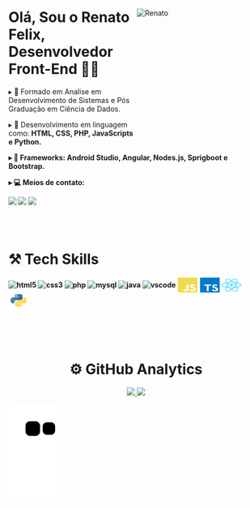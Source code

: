 <div>
  <img align="right" alt="Renato" height="250em" width="250em"  <img align="right" 
  src="https://media0.giphy.com/media/E6jscXfv3AkWQ/giphy.gif"
  width="40%"/>

  <h1 align="left">Olá, Sou o Renato Felix, Desenvolvedor Front-End 👨‍💻</h1>
  <div align="left">
    <p> ▸ 📌 Formado em Analise em Desenvolvimento de Sistemas e Pós Graduação em Ciência de Dados. </p>
    <p> ▸ 💬 Desenvolvimento em linguagem como: <b>HTML, CSS, PHP, JavaScripts e Python. </p>
    <p> ▸ 💬 Frameworks: Android Studio, Angular, Nodes.js, Sprigboot e Bootstrap.</p>
    <p> ▸ 💻 Meios de contato: </p>
     <div align="left">
        <a href="https://www.instagram.com/joserenatofelix" target="_blank"><img src="https://img.shields.io/badge/Instagram-E4405F?style=for-the-badge&logo=instagram&logoColor=white" target="_blank"></a>
        <a href="https://www.linkedin.com/in/joserenatofelix/" target="_blank"><img src="https://img.shields.io/badge/LinkedIn-0077B5?style=for-the-badge&logo=linkedin&logoColor=white" target="_blank"></a>
        <a href="mailto:joserenatofelix@gmail.com"><img src="https://img.shields.io/badge/-Gmail-%23333?style=for-the-badge&logo=gmail&logoColor=white" target="_blank"></a>
    </div>
  </div>
</div>

<br><br>

<div align="left">
  <h1> <b> ⚒ Tech Skills </b> </h1>
  <img align="center" alt="html5" height="40" width="50" src="https://cdn.jsdelivr.net/gh/devicons/devicon/icons/html5/html5-original.svg">
  <img align="center" alt="css3" height="40" width="50" src="https://cdn.jsdelivr.net/gh/devicons/devicon/icons/css3/css3-original.svg">
  <img align="center" alt="php" height="40" width="50" src="https://cdn.jsdelivr.net/gh/devicons/devicon/icons/php/php-plain.svg">
  <img align="center" alt="mysql" height="40" width="50" src="https://cdn.jsdelivr.net/gh/devicons/devicon/icons/mysql/mysql-original-wordmark.svg">
  <img align="center" alt="java" height="40" width="50" src="https://cdn.jsdelivr.net/gh/devicons/devicon/icons/java/java-original.svg">
  <img align="center" alt="vscode" height="40" width="50" src="https://cdn.jsdelivr.net/gh/devicons/devicon/icons/vscode/vscode-original.svg" />
  <img align="center" alt="js" height="30" width="40" src="https://raw.githubusercontent.com/devicons/devicon/master/icons/javascript/javascript-plain.svg">
  <img align="center" alt="ts" height="30" width="40" src="https://raw.githubusercontent.com/devicons/devicon/master/icons/typescript/typescript-plain.svg">
  <img align="center" alt="React" height="30" width="40" src="https://raw.githubusercontent.com/devicons/devicon/master/icons/react/react-original.svg">
  <img align="center" alt="Python" height="30" width="40" src="https://raw.githubusercontent.com/devicons/devicon/master/icons/python/python-original.svg">
 </div>

<br><br><br>

<div align="center">
  <h1> <b> ⚙️ GitHub Analytics </b> </h1>
  <a href="https://github.com/joserenatofelix">
  <img height="180em" src="https://github-readme-stats.vercel.app/api?username=joserenatofelix&show_icons=true&theme=radical&include_all_commits=true&count_private=true"/>
  <img height="180em" src="https://github-readme-stats.vercel.app/api/top-langs/?username=joserenatofelix&layout=compact&langs_count=7&theme=radical"/></a>
  </div>
  
  ![Snake animation](https://github.com/joserenatofelix/joserenatofelix/blob/output/github-contribution-grid-snake.svg)
